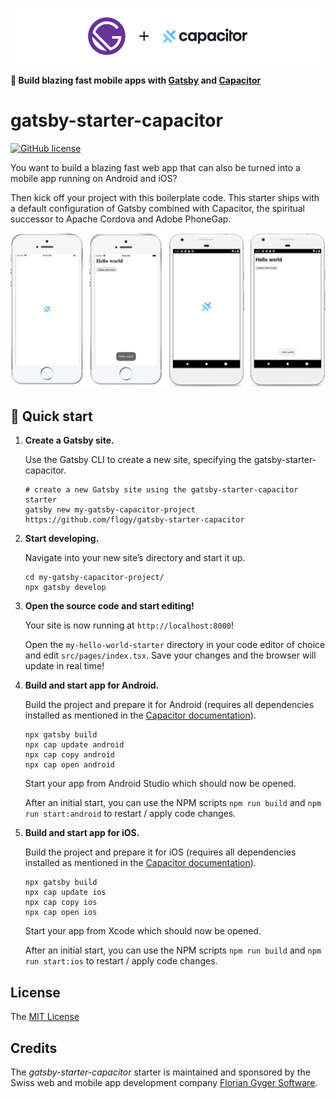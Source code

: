 ![Logo](./img/gatsby-starter-capacitor.png)

**📱 Build blazing fast mobile apps with [Gatsby](https://www.gatsbyjs.org/) and [Capacitor](https://capacitor.ionicframework.com/)**

# gatsby-starter-capacitor

[![GitHub license](https://img.shields.io/github/license/flogy/gatsby-starter-capacitor)](https://github.com/flogy/gatsby-starter-capacitor/blob/master/LICENSE)

You want to build a blazing fast web app that can also be turned into a mobile app running on Android and iOS?

Then kick off your project with this boilerplate code. This starter ships with a default configuration of Gatsby combined with Capacitor, the spiritual successor to Apache Cordova and Adobe PhoneGap.

![Screenshots](./img/screenshots.png)

## 🚀 Quick start

1.  **Create a Gatsby site.**

    Use the Gatsby CLI to create a new site, specifying the gatsby-starter-capacitor.

    ```shell
    # create a new Gatsby site using the gatsby-starter-capacitor starter
    gatsby new my-gatsby-capacitor-project https://github.com/flogy/gatsby-starter-capacitor
    ```

1.  **Start developing.**

    Navigate into your new site’s directory and start it up.

    ```shell
    cd my-gatsby-capacitor-project/
    npx gatsby develop
    ```

1.  **Open the source code and start editing!**

    Your site is now running at `http://localhost:8000`!

    Open the `my-hello-world-starter` directory in your code editor of choice and edit `src/pages/index.tsx`. Save your changes and the browser will update in real time!

1.  **Build and start app for Android.**

    Build the project and prepare it for Android (requires all dependencies installed as mentioned in the [Capacitor documentation](https://capacitor.ionicframework.com/docs/getting-started/dependencies/)).

    ```shell
    npx gatsby build
    npx cap update android
    npx cap copy android
    npx cap open android
    ```

    Start your app from Android Studio which should now be opened.

    After an initial start, you can use the NPM scripts `npm run build` and `npm run start:android` to restart / apply code changes.

1.  **Build and start app for iOS.**

    Build the project and prepare it for iOS (requires all dependencies installed as mentioned in the [Capacitor documentation](https://capacitor.ionicframework.com/docs/getting-started/dependencies/)).

    ```shell
    npx gatsby build
    npx cap update ios
    npx cap copy ios
    npx cap open ios
    ```

    Start your app from Xcode which should now be opened.

    After an initial start, you can use the NPM scripts `npm run build` and `npm run start:ios` to restart / apply code changes.

## License

The [MIT License](LICENSE)

## Credits

The _gatsby-starter-capacitor_ starter is maintained and sponsored by the Swiss web and mobile app development company [Florian Gyger Software](https://floriangyger.ch).
